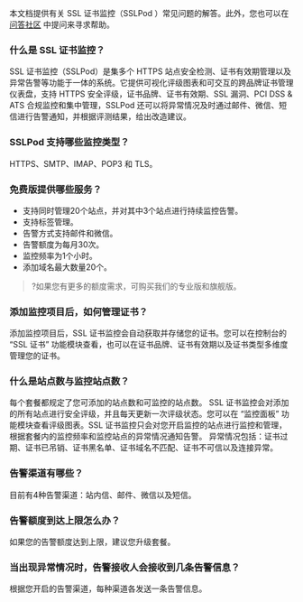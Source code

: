 本文档提供有关 SSL 证书监控（SSLPod ）常见问题的解答。此外，您也可以在 [问答社区](https://cloud.tencent.com/developer/ask) 中提问来寻求帮助。

### 什么是 SSL 证书监控？
SSL 证书监控（SSLPod）是集多个 HTTPS 站点安全检测、证书有效期管理以及异常告警等功能于一体的系统。它提供可视化评级图表和可交互的跨品牌证书管理仪表盘，支持 HTTPS 安全评级，证书品牌、证书有效期、SSL 漏洞、PCI DSS & ATS 合规监控和集中管理，SSLPod 还可以将异常情况及时通过邮件、微信、短信进行告警通知，并根据评测结果，给出改造建议。

### SSLPod 支持哪些监控类型？
HTTPS、SMTP、IMAP、POP3 和 TLS。

### 免费版提供哪些服务？
 - 支持同时管理20个站点，并对其中3个站点进行持续监控告警。
 - 支持标签管理。
 - 告警方式支持邮件和微信。
 - 告警额度为每月30次。
 - 监控频率为1个小时。
 - 添加域名最大数量20个。
 
>?如果您有更多的额度需求，可购买我们的专业版和旗舰版。
 >
 
### 添加监控项目后，如何管理证书？
添加监控项目后，SSL 证书监控会自动获取并存储您的证书。您可以在控制台的 “SSL 证书” 功能模块查看，也可以在证书品牌、证书有效期以及证书类型多维度管理您的证书。

### 什么是站点数与监控站点数？
每个套餐都规定了您可添加的站点数和可监控的站点数。
SSL 证书监控会对添加的所有站点进行安全评级，并且每天更新一次评级状态。您可以在 “监控面板” 功能模块查看评级图表。SSL 证书监控只会对您开启监控的站点进行监控和管理，根据套餐内的监控频率和监控站点的异常情况通知告警。
异常情况包括：证书过期、证书已吊销、证书黑名单、证书域名不匹配、证书不可信以及连接异常。

### 告警渠道有哪些？
目前有4种告警渠道：站内信、邮件、微信以及短信。

### 告警额度到达上限怎么办？
如果您的告警额度达到上限，建议您升级套餐。

### 当出现异常情况时，告警接收人会接收到几条告警信息？
根据您开启的告警渠道，每种渠道各发送一条告警信息。

